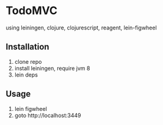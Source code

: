 # TodoMVC

using leiningen, clojure, clojurescript, reagent, lein-figwheel

## Installation

1. clone repo
2. install leiningen, require jvm 8
3. lein deps

## Usage

1. lein figwheel
2. goto http://localhost:3449
